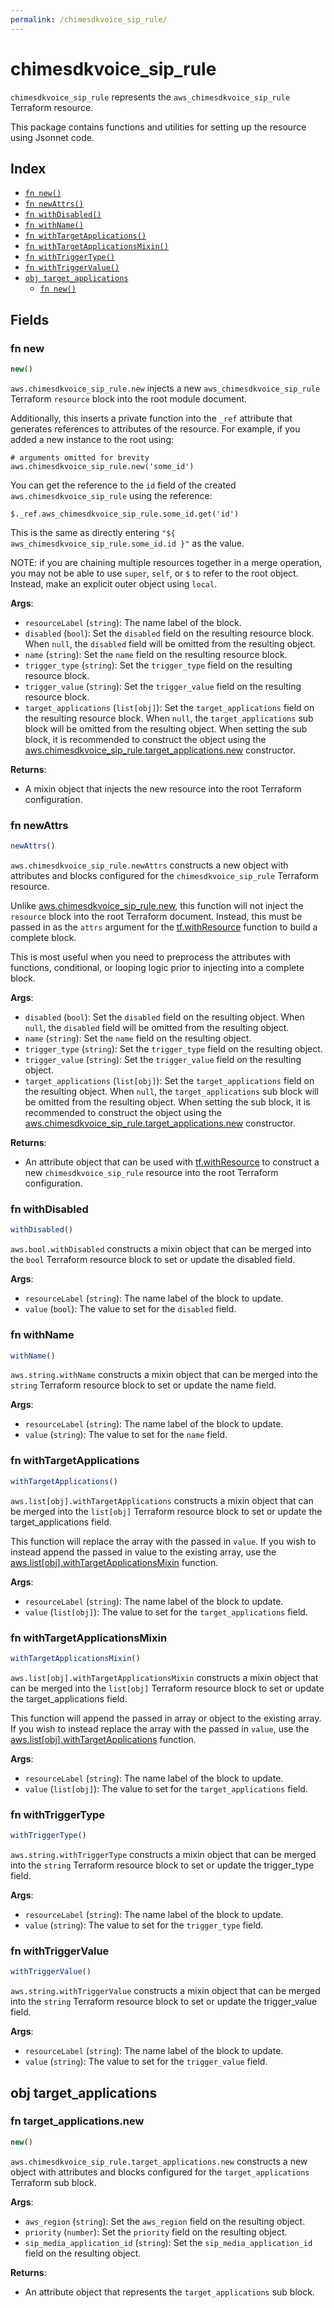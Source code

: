 ```yaml
---
permalink: /chimesdkvoice_sip_rule/
---
```


# chimesdkvoice_sip_rule

`chimesdkvoice_sip_rule` represents the `aws_chimesdkvoice_sip_rule` Terraform resource.



This package contains functions and utilities for setting up the resource using Jsonnet code.


## Index

* [`fn new()`](#fn-new)
* [`fn newAttrs()`](#fn-newattrs)
* [`fn withDisabled()`](#fn-withdisabled)
* [`fn withName()`](#fn-withname)
* [`fn withTargetApplications()`](#fn-withtargetapplications)
* [`fn withTargetApplicationsMixin()`](#fn-withtargetapplicationsmixin)
* [`fn withTriggerType()`](#fn-withtriggertype)
* [`fn withTriggerValue()`](#fn-withtriggervalue)
* [`obj target_applications`](#obj-target_applications)
  * [`fn new()`](#fn-target_applicationsnew)

## Fields

### fn new

```ts
new()
```


`aws.chimesdkvoice_sip_rule.new` injects a new `aws_chimesdkvoice_sip_rule` Terraform `resource`
block into the root module document.

Additionally, this inserts a private function into the `_ref` attribute that generates references to attributes of the
resource. For example, if you added a new instance to the root using:

    # arguments omitted for brevity
    aws.chimesdkvoice_sip_rule.new('some_id')

You can get the reference to the `id` field of the created `aws.chimesdkvoice_sip_rule` using the reference:

    $._ref.aws_chimesdkvoice_sip_rule.some_id.get('id')

This is the same as directly entering `"${ aws_chimesdkvoice_sip_rule.some_id.id }"` as the value.

NOTE: if you are chaining multiple resources together in a merge operation, you may not be able to use `super`, `self`,
or `$` to refer to the root object. Instead, make an explicit outer object using `local`.

**Args**:
  - `resourceLabel` (`string`): The name label of the block.
  - `disabled` (`bool`): Set the `disabled` field on the resulting resource block. When `null`, the `disabled` field will be omitted from the resulting object.
  - `name` (`string`): Set the `name` field on the resulting resource block.
  - `trigger_type` (`string`): Set the `trigger_type` field on the resulting resource block.
  - `trigger_value` (`string`): Set the `trigger_value` field on the resulting resource block.
  - `target_applications` (`list[obj]`): Set the `target_applications` field on the resulting resource block. When `null`, the `target_applications` sub block will be omitted from the resulting object. When setting the sub block, it is recommended to construct the object using the [aws.chimesdkvoice_sip_rule.target_applications.new](#fn-target_applicationsnew) constructor.

**Returns**:
- A mixin object that injects the new resource into the root Terraform configuration.


### fn newAttrs

```ts
newAttrs()
```


`aws.chimesdkvoice_sip_rule.newAttrs` constructs a new object with attributes and blocks configured for the `chimesdkvoice_sip_rule`
Terraform resource.

Unlike [aws.chimesdkvoice_sip_rule.new](#fn-new), this function will not inject the `resource`
block into the root Terraform document. Instead, this must be passed in as the `attrs` argument for the
[tf.withResource](https://github.com/tf-libsonnet/core/tree/main/docs#fn-withresource) function to build a complete block.

This is most useful when you need to preprocess the attributes with functions, conditional, or looping logic prior to
injecting into a complete block.

**Args**:
  - `disabled` (`bool`): Set the `disabled` field on the resulting object. When `null`, the `disabled` field will be omitted from the resulting object.
  - `name` (`string`): Set the `name` field on the resulting object.
  - `trigger_type` (`string`): Set the `trigger_type` field on the resulting object.
  - `trigger_value` (`string`): Set the `trigger_value` field on the resulting object.
  - `target_applications` (`list[obj]`): Set the `target_applications` field on the resulting object. When `null`, the `target_applications` sub block will be omitted from the resulting object. When setting the sub block, it is recommended to construct the object using the [aws.chimesdkvoice_sip_rule.target_applications.new](#fn-target_applicationsnew) constructor.

**Returns**:
  - An attribute object that can be used with [tf.withResource](https://github.com/tf-libsonnet/core/tree/main/docs#fn-withresource) to construct a new `chimesdkvoice_sip_rule` resource into the root Terraform configuration.


### fn withDisabled

```ts
withDisabled()
```

`aws.bool.withDisabled` constructs a mixin object that can be merged into the `bool`
Terraform resource block to set or update the disabled field.



**Args**:
  - `resourceLabel` (`string`): The name label of the block to update.
  - `value` (`bool`): The value to set for the `disabled` field.


### fn withName

```ts
withName()
```

`aws.string.withName` constructs a mixin object that can be merged into the `string`
Terraform resource block to set or update the name field.



**Args**:
  - `resourceLabel` (`string`): The name label of the block to update.
  - `value` (`string`): The value to set for the `name` field.


### fn withTargetApplications

```ts
withTargetApplications()
```

`aws.list[obj].withTargetApplications` constructs a mixin object that can be merged into the `list[obj]`
Terraform resource block to set or update the target_applications field.

This function will replace the array with the passed in `value`. If you wish to instead append the
passed in value to the existing array, use the [aws.list[obj].withTargetApplicationsMixin](TODO) function.


**Args**:
  - `resourceLabel` (`string`): The name label of the block to update.
  - `value` (`list[obj]`): The value to set for the `target_applications` field.


### fn withTargetApplicationsMixin

```ts
withTargetApplicationsMixin()
```

`aws.list[obj].withTargetApplicationsMixin` constructs a mixin object that can be merged into the `list[obj]`
Terraform resource block to set or update the target_applications field.

This function will append the passed in array or object to the existing array. If you wish
to instead replace the array with the passed in `value`, use the [aws.list[obj].withTargetApplications](TODO)
function.


**Args**:
  - `resourceLabel` (`string`): The name label of the block to update.
  - `value` (`list[obj]`): The value to set for the `target_applications` field.


### fn withTriggerType

```ts
withTriggerType()
```

`aws.string.withTriggerType` constructs a mixin object that can be merged into the `string`
Terraform resource block to set or update the trigger_type field.



**Args**:
  - `resourceLabel` (`string`): The name label of the block to update.
  - `value` (`string`): The value to set for the `trigger_type` field.


### fn withTriggerValue

```ts
withTriggerValue()
```

`aws.string.withTriggerValue` constructs a mixin object that can be merged into the `string`
Terraform resource block to set or update the trigger_value field.



**Args**:
  - `resourceLabel` (`string`): The name label of the block to update.
  - `value` (`string`): The value to set for the `trigger_value` field.


## obj target_applications



### fn target_applications.new

```ts
new()
```


`aws.chimesdkvoice_sip_rule.target_applications.new` constructs a new object with attributes and blocks configured for the `target_applications`
Terraform sub block.



**Args**:
  - `aws_region` (`string`): Set the `aws_region` field on the resulting object.
  - `priority` (`number`): Set the `priority` field on the resulting object.
  - `sip_media_application_id` (`string`): Set the `sip_media_application_id` field on the resulting object.

**Returns**:
  - An attribute object that represents the `target_applications` sub block.
